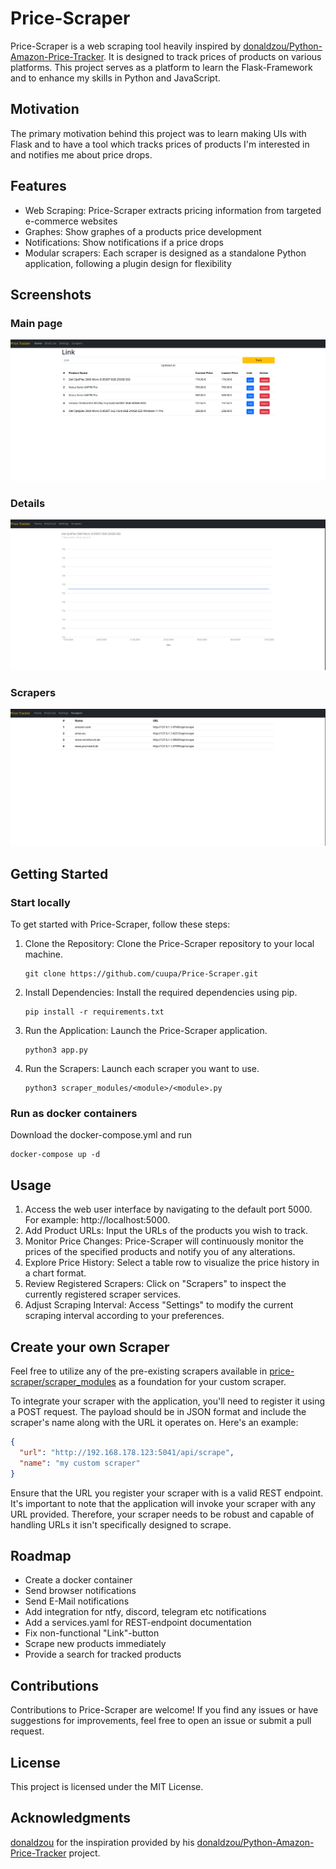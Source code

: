# Price-Scraper

Price-Scraper is a web scraping tool heavily inspired
by [donaldzou/Python-Amazon-Price-Tracker](https://github.com/donaldzou/Python-Amazon-Price-Tracker).
It is designed to track prices of products on various platforms.
This project serves as a platform to learn the Flask-Framework and to enhance my skills in Python and JavaScript.

## Motivation

The primary motivation behind this project was to learn making UIs with Flask and to have a tool which tracks prices of
products I'm interested in and notifies me about price drops.

## Features

- Web Scraping: Price-Scraper extracts pricing information from targeted e-commerce websites
- Graphes: Show graphes of a products price development
- Notifications: Show notifications if a price drops
- Modular scrapers: Each scraper is designed as a standalone Python application, following a plugin design for
  flexibility

## Screenshots
### Main page
![image](media/main.png)

### Details
![image](media/details.png)

### Scrapers
![image](media/scrapers.png)

## Getting Started

### Start locally
To get started with Price-Scraper, follow these steps:

1. Clone the Repository: Clone the Price-Scraper repository to your local machine.
   ```commandline
   git clone https://github.com/cuupa/Price-Scraper.git
   ```

2. Install Dependencies: Install the required dependencies using pip.
   ```commandline
   pip install -r requirements.txt
   ```

3. Run the Application: Launch the Price-Scraper application.
   ```commandline
   python3 app.py
   ```

4. Run the Scrapers: Launch each scraper you want to use.
   ```commandline
   python3 scraper_modules/<module>/<module>.py
   ```

### Run as docker containers
Download the docker-compose.yml and run
   ```commandline
   docker-compose up -d
   ```

## Usage

1. Access the web user interface by navigating to the default port 5000. For example: http://localhost:5000.
2. Add Product URLs: Input the URLs of the products you wish to track.
3. Monitor Price Changes: Price-Scraper will continuously monitor the prices of the specified products and notify you of
   any alterations.
4. Explore Price History: Select a table row to visualize the price history in a chart format.
5. Review Registered Scrapers: Click on "Scrapers" to inspect the currently registered scraper services.
6. Adjust Scraping Interval: Access "Settings" to modify the current scraping interval according to your preferences.

## Create your own Scraper

Feel free to utilize any of the pre-existing scrapers available
in [price-scraper/scraper_modules](https://github.com/cuupa/price-scraper/scraper_modules) as a foundation for your
custom scraper.

To integrate your scraper with the application, you'll need to register it using a POST request. The payload should be
in JSON format and include the scraper's name along with the URL it operates on. Here's an example:

```json
{
  "url": "http://192.168.178.123:5041/api/scrape",
  "name": "my custom scraper"
}
```

Ensure that the URL you register your scraper with is a valid REST endpoint. It's important to note that the application
will invoke your scraper with any URL provided. Therefore, your scraper needs to be robust and capable of handling URLs
it isn't specifically designed to scrape.

## Roadmap
- Create a docker container
- Send browser notifications
- Send E-Mail notifications
- Add integration for ntfy, discord, telegram etc notifications
- Add a services.yaml for REST-endpoint documentation
- Fix non-functional "Link"-button
- Scrape new products immediately
- Provide a search for tracked products

## Contributions

Contributions to Price-Scraper are welcome! If you find any issues or have suggestions for improvements, feel free to open an issue or submit a pull request.

## License

This project is licensed under the MIT License.

## Acknowledgments

[donaldzou](https://github.com/donaldzou/) for the inspiration provided by his [donaldzou/Python-Amazon-Price-Tracker](https://github.com/donaldzou/Python-Amazon-Price-Tracker) project.

